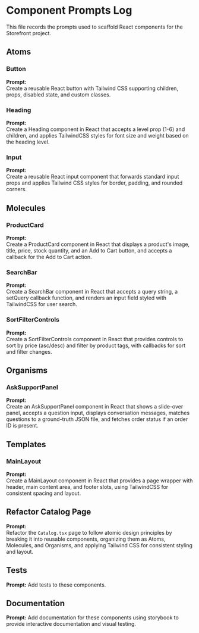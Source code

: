 # Component Prompts Log

This file records the prompts used to scaffold React components for the Storefront project.

## Atoms

### Button
**Prompt:**  
Create a reusable React button with Tailwind CSS supporting children, props, disabled state, and custom classes.

### Heading
**Prompt:**  
Create a Heading component in React that accepts a level prop (1-6) and children, and applies TailwindCSS styles for font size and weight based on the heading level.


### Input
**Prompt:**  
Create a reusable React input component that forwards standard input props and applies Tailwind CSS styles for border, padding, and rounded corners.


## Molecules

### ProductCard
**Prompt:**  
Create a ProductCard component in React that displays a product's image, title, price, stock quantity, and an Add to Cart button, and accepts a callback for the Add to Cart action.

### SearchBar
**Prompt:**  
Create a SearchBar component in React that accepts a query string, a setQuery callback function, and renders an input field styled with TailwindCSS for user search.

### SortFilterControls
**Prompt:**  
Create a SortFilterControls component in React that provides controls to sort by price (asc/desc) and filter by product tags, with callbacks for sort and filter changes.

## Organisms

### AskSupportPanel
**Prompt:**  
Create an AskSupportPanel component in React that shows a slide-over panel, accepts a question input, displays conversation messages, matches questions to a ground-truth JSON file, and fetches order status if an order ID is present.

## Templates

### MainLayout
**Prompt:**  
Create a MainLayout component in React that provides a page wrapper with header, main content area, and footer slots, using TailwindCSS for consistent spacing and layout.


## Refactor Catalog Page

**Prompt:**  
Refactor the `Catalog.tsx` page to follow atomic design principles by breaking it into reusable components, organizing them as Atoms, Molecules, and Organisms, and applying Tailwind CSS for consistent styling and layout.

## Tests
**Prompt:**
Add tests to these components.

## Documentation
**Prompt:**
Add documentation for these components using storybook to provide interactive documentation and visual testing.

